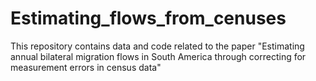 # Estimating_flows_from_cenuses
This repository contains data and code related to the paper "Estimating annual bilateral migration flows in South America through correcting for measurement errors in census data"
